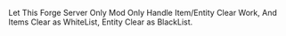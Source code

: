 Let This Forge Server Only Mod Only Handle Item/Entity Clear Work,
And Items Clear as WhiteList, Entity Clear as BlackList.

